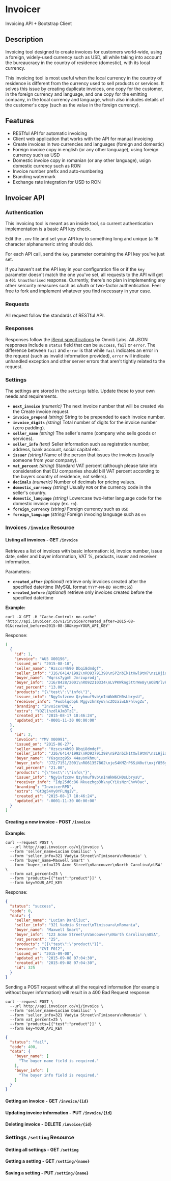 # Invoicer

Invoicing API + Bootstrap Client

## Description

Invoicing tool designed to create invoices for customers world-wide, using a foreign, widely-used currency such as USD, all while taking into account the bureaucracy in the country of residence (domestic), with its local currency.

This invoicing tool is most useful when the local currency in the country of residence is different from the currency used to sell products or services. It solves this issue by creating duplicate invoices, one copy for the customer, in the foreign currency and language, and one copy for the emitting company, in the local currency and language, which also includes details of the customer's copy (such as the value in the foreign currency).

## Features

* RESTful API for automatic invoicing
* Client web application that works with the API for manual invoicing
* Create invoices in two currencies and languages (foreign and domestic)
* Foreign invoice copy in english (or any other language), using foreign currency such as USD
* Domestic invoice copy in romanian (or any other language), usign domestic currency such as RON
* Invoice number prefix and auto-numbering
* Branding watermark
* Exchange rate integration for USD to RON

## Invoicer API

### Authentication

This invoicing tool is meant as an inside tool, so current authentication implementation is a basic API key check.

Edit the `.env` file and set your API key to something long and unique (a 16 character alphanumeric string should do).

For each API call, send the `key` parameter containing the API key you've just set.

If you haven't set the API key in your configuration file or if the `key` parameter doesn't match the one you've set, all requests to the API will get a `401 Unauthorised` response. Currently, there's no plan in implementing any other sercurity measures such as oAuth or two-factor authentication. Feel free to fork and implement whatever you find necessary in your case.

### Requests

All request follow the standards of RESTful API.

### Responses

Responses follow the [jSend specifications](http://labs.omniti.com/labs/jsend) by Omniti Labs. All JSON responses include a `status` field that can be `success`, `fail` or `error`. The difference between `fail` and `error` is that while `fail` indicates an error in the request (such as invalid information provided), `error` will indicate unhandled exception and other server errors that aren't tightly related to the request. 

### Settings

The settings are stored in the `settings` table. Update these to your own needs and requirements. 

* **`next_invoice`** *(numeric)* The next invoice number that will be created via the Create invoice request.
* **`invoice_prepend`** *(string)* String to be prepended to each invoice number.
* **`invoice_digits`** *(string)* Total number of digits for the invoice number (zero padding).
* **`seller_name`** *(string)* The seller's name (company who sells goods or services).
* **`seller_info`** *(text)* Seller information such as registration number, address, bank account, social capital etc.
* **`issuer`** *(string)* Name of the person that issues the invoices (usually someone from your company).
* **`vat_percent`** *(string)* Standard VAT percent (although please take into consideration that EU companies should bill VAT percent according to the buyers country of residence, not sellers).
* **`decimals`** *(numeric)* Number of decimals for pricing values.
* **`domestic_currency`** *(string)* Usually `RON` or the currency code in the seller's country.
* **`domestic_language`** *(string)* Lowercase two-letter language code for the domestic invoice copy (ex. `ro`).
* **`foreign_currency`** *(string)* Foreign currency such as `USD`
* **`foreign_language`** *(string)* Foreign invocing language such as `en`

### Invoices `/invoice` Resource

#### Listing all invoices - GET `/invoice`

Retrieves a list of invoices with basic information: id, invoice number, issue date, seller and buyer information, VAT %, products, issuer and receiver information.

Parameters:

* **`created_after`** *(optional)* retrieve only invoices created after the specified date/time (MySQL format `YYYY-MM-DD HH:MM:SS`)
* **`created_before`** *(optional)* retrieve only invoices created before the specified date/time

**Example:**

    curl -X GET -H "Cache-Control: no-cache" 'http://api.invoicer.co/v1/invoice?created_after=2015-08-01&created_before=2015-08-30&key=YOUR_API_KEY'
    
Response:

```json
[
  {
    "id": 1,
    "invoice": "AU5 X00196",
    "issued_on": "2015-08-10",
    "seller_name": "Hzscsr4h90 Dbqi8dmdgf",
    "seller_info": "J26/6414/1992\nRO93791398\nSPZnbIk1tXwl9tN7\nzLHjiabgizWcyi6w\nWadiya\noNi08E1o6VgVAGYp",
    "buyer_name": "Wqrss7ygmh Jmrzuprodj",
    "buyer_info": "J16/8428/2001\nRO92210334\nLVPKWkng5ttrWe8y\nOBNrlvRRE5PySbsT\nWadiya\n5BnHUFQpNkSe5pHD",
    "vat_percent": "13.00",
    "products": "{\"test\":\"info\"}",
    "issuer_info": "Ngy1vfzcmw Qzyhmuf9vb\nInWkW6CH0sLbrysU",
    "receiver_info": "Fwoblqobpk Mggvzhn8yu\ncZOzaiwLEFhlvgZu",
    "branding": "InvoicerDWL",
    "extra": "YOZl1hzdlAJm3TzE",
    "created_at": "2015-08-17 18:46:24",
    "updated_at": "-0001-11-30 00:00:00"
  },
  {
    "id": 2,
    "invoice": "YMV X00991",
    "issued_on": "2015-06-27",
    "seller_name": "Hzscsr4h90 Dbqi8dmdgf",
    "seller_info": "J26/6414/1992\nRO93791398\nSPZnbIk1tXwl9tN7\nzLHjiabgizWcyi6w\nWadiya\noNi08E1o6VgVAGYp",
    "buyer_name": "Y6sgxzg95x 44ausnkhmu",
    "buyer_info": "J72/7151/2001\nRO61357862\njeS4KMZrP6SiN0ut\nxjY856yCUumUdBJu\nWadiya\nCk7Men891ZBIctiF",
    "vat_percent": "21.00",
    "products": "{\"test\":\"info\"}",
    "issuer_info": "Ngy1vfzcmw Qzyhmuf9vb\nInWkW6CH0sLbrysU",
    "receiver_info": "Idp25d6c86 Nkuezhgp3h\nyCYiUsNzrEhvV0ac",
    "branding": "InvoicerRPD",
    "extra": "Gt3g54Vy0YFLNgiV",
    "created_at": "2015-08-17 18:46:24",
    "updated_at": "-0001-11-30 00:00:00"
  }
]
```

#### Creating a new invoice - POST `/invoice`

**Example:**

```shell
curl --request POST \
  --url http://api.invoicer.co/v1/invoice \
  --form 'seller_name=Lucian Daniliuc' \
  --form 'seller_info=321 Vadyia Street\nTimisoara\nRomania' \
  --form 'buyer_name=Maxwell Smart' \
  --form 'buyer_info=123 Acme Street\nVancouver\nNorth Carolina\nUSA' \
  --form vat_percent=25 \
  --form 'products=[{"test":"product"}]' \
  --form key=YOUR_API_KEY
```

Response:

```json
{
  "status": "success",
  "code": 0,
  "data": {
    "seller_name": "Lucian Daniliuc",
    "seller_info": "321 Vadyia Street\nTimisoara\nRomania",
    "buyer_name": "Maxwell Smart",
    "buyer_info": "123 Acme Street\nVancouver\nNorth Carolina\nUSA",
    "vat_percent": "25",
    "products": "[{\"test\":\"product\"}]",
    "invoice": "CVI F012",
    "issued_on": "2015-09-08",
    "updated_at": "2015-09-08 07:04:30",
    "created_at": "2015-09-08 07:04:30",
    "id": 325
  }
}
```

Sending a POST request without all the required information (for example without buyer information) will result in a 400 Bad Request response:

```shell
curl --request POST \
  --url http://api.invoicer.co/v1/invoice \
  --form 'seller_name=Lucian Daniliuc' \
  --form 'seller_info=321 Vadyia Street\nTimisoara\nRomania' \
  --form vat_percent=25 \
  --form 'products=[{"test":"product"}]' \
  --form key=YOUR_API_KEY
```

```json
{
  "status": "fail",
  "code": 400,
  "data": {
    "buyer_name": [
      "The buyer name field is required."
    ],
    "buyer_info": [
      "The buyer info field is required."
    ]
  }
}
```
#### Getting an invoice - GET `/invoice/{id}`

#### Updating invoice information - PUT `/invoice/{id}`

#### Deleting invoice - DELETE `/invoice/{id}`

### Settings `/setting` Resource

#### Getting all settings - GET `/setting`

#### Getting a setting - GET `/setting/{name}`

#### Saving a setting - PUT `/setting/{name}`
